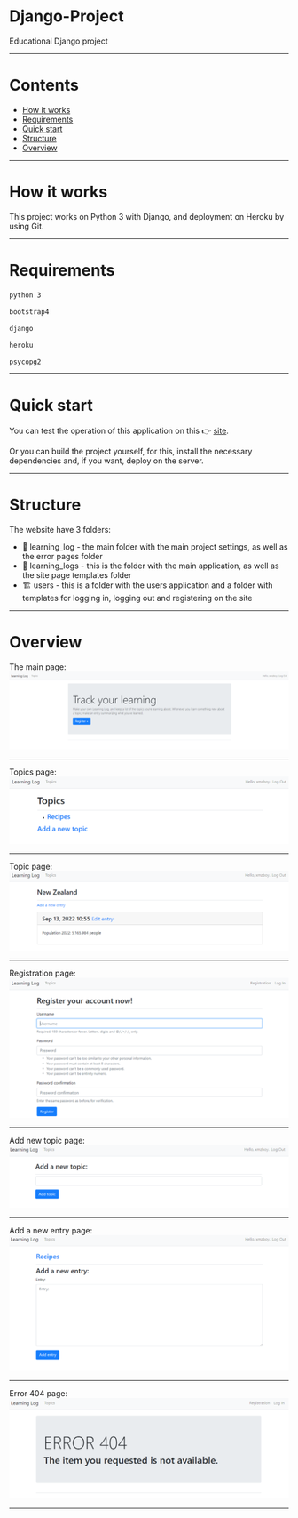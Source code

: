 # Django-Project
 Educational Django project
___

# Contents
- [How it works](#how-it-works)
- [Requirements](#requirements)
- [Quick start](#quick-start)
- [Structure](#structure)
- [Overview](#overview)
___

# How it works
This project works on Python 3 with Django, and deployment on Heroku by using Git.
___

# Requirements
```
python 3
```
```
bootstrap4
```
```
django
```
```
heroku
```
```
psycopg2
```
___

# Quick start
You can test the operation of this application on this 👉 [site](https://learning-log-xmz.herokuapp.com/).

Or you can build the project yourself, for this, install the necessary dependencies and, if you want, deploy on the server.
___

# Structure

The website have 3 folders:

* 🎉 learning_log - the main folder with the main project settings, as well as the error pages folder
* 🎈 learning_logs - this is the folder with the main application, as well as the site page templates folder
* 🏗 users - this is a folder with the users application and a folder with templates for logging in, logging out and registering on the site
___

# Overview

The main page:
![Index](https://github.com/xmzboy/Django-Project/blob/main/readme_images/main_page.PNG)
___

Topics page:
![Index](https://github.com/xmzboy/Django-Project/blob/main/readme_images/topics.PNG)
___

Topic page:
![Index](https://github.com/xmzboy/Django-Project/blob/main/readme_images/topic.PNG)
___

Registration page:
![Index](https://github.com/xmzboy/Django-Project/blob/main/readme_images/register.PNG)
___

Add new topic page:
![Index](https://github.com/xmzboy/Django-Project/blob/main/readme_images/add_new_topic.PNG)
___

Add a new entry page:
![Index](https://github.com/xmzboy/Django-Project/blob/main/readme_images/add_new_entry.PNG)
___

Error 404 page:
![Index](https://github.com/xmzboy/Django-Project/blob/main/readme_images/404.PNG)
___
